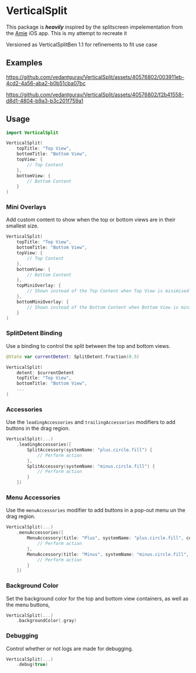 # VerticalSplit
This package is ***heavily*** inspired by the splitscreen impelementation from the [Amie](https://www.amie.so) iOS app. This is my attempt to recreate it

Versioned as VerticalSplitBen 1.1 for refinements to fit use case

## Examples



https://github.com/vedantgurav/VerticalSplit/assets/40576802/003911eb-4cd2-4a56-aba2-b0b51cba07bc


https://github.com/vedantgurav/VerticalSplit/assets/40576802/f2b41558-d8d1-4804-b9a3-b3c201f759a1




## Usage

```swift
import VerticalSplit

VerticalSplit(
    topTitle: "Top View",
    bottomTitle: "Bottom View",
    topView: {
        // Top Content
    },
    bottomView: {
        // Bottom Content
    }
)
```

### Mini Overlays

Add custom content to show when the top or bottom views are in their smallest size.

```swift
VerticalSplit(
    topTitle: "Top View",
    bottomTitle: "Bottom View",
    topView: {
        // Top Content
    },
    bottomView: {
        // Bottom Content
    },
    topMiniOverlay: {
        // Shown instead of the Top Content when Top View is minimised
    },
    bottomMiniOverlay: {
        // Shown instead of the Bottom Content when Bottom View is minimised
    }
)
```

### SplitDetent Binding

Use a binding to control the split between the top and bottom views.

```swift
@State var currentDetent: SplitDetent.fraction(0.5)

VerticalSplit(
    detent: $currentDetent
    topTitle: "Top View",
    bottomTitle: "Bottom View",
    ...
)
```

### Accessories

Use the `leadingAccessories` and `trailingAccessories` modifiers to add buttons in the drag region.

```swift
VerticalSplit(...)
    .leadingAccessories([
        SplitAccessory(systemName: "plus.circle.fill") {
            // Perform action
        },
        SplitAccessory(systemName: "minus.circle.fill") {
            // Perform action
        }
    ])
```

### Menu Accessories

Use the `menuAccessories` modifier to add buttons in a pop-out menu un the drag region.

```swift
VerticalSplit(...)
    .menuAccessories([
        MenuAccessory(title: "Plus", systemName: "plus.circle.fill", color: .green) {
            // Perform action
        },
        MenuAccessory(title: "Minus", systemName: "minus.circle.fill", color: .red) {
            // Perform action
        }
    ])
```

### Background Color

Set the background color for the top and bottom view containers, as well as the menu buttons,

```swift
VerticalSplit(...)
    .backgroundColor(.gray)
```

### Debugging

Control whether or not logs are made for debugging.

```swift
VerticalSplit(...)
    .debug(true)
```
